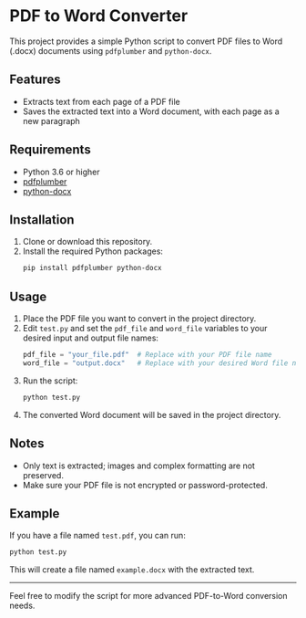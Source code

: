 # PDF to Word Converter

This project provides a simple Python script to convert PDF files to Word (.docx) documents using `pdfplumber` and `python-docx`.

## Features
- Extracts text from each page of a PDF file
- Saves the extracted text into a Word document, with each page as a new paragraph

## Requirements
- Python 3.6 or higher
- [pdfplumber](https://pypi.org/project/pdfplumber/)
- [python-docx](https://pypi.org/project/python-docx/)

## Installation
1. Clone or download this repository.
2. Install the required Python packages:
   ```bash
   pip install pdfplumber python-docx
   ```

## Usage
1. Place the PDF file you want to convert in the project directory.
2. Edit `test.py` and set the `pdf_file` and `word_file` variables to your desired input and output file names:
   ```python
   pdf_file = "your_file.pdf"  # Replace with your PDF file name
   word_file = "output.docx"   # Replace with your desired Word file name
   ```
3. Run the script:
   ```bash
   python test.py
   ```
4. The converted Word document will be saved in the project directory.

## Notes
- Only text is extracted; images and complex formatting are not preserved.
- Make sure your PDF file is not encrypted or password-protected.

## Example
If you have a file named `test.pdf`, you can run:
```bash
python test.py
```
This will create a file named `example.docx` with the extracted text.

---

Feel free to modify the script for more advanced PDF-to-Word conversion needs. 
